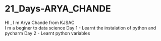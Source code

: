 # 21_Days-ARYA_CHANDE
HI , I m Arya Chande from KJSAC  
I m a beginer to data science
Day 1 - Learnt the instalation of python and pycharm 
Day 2 - Learnt python variables
